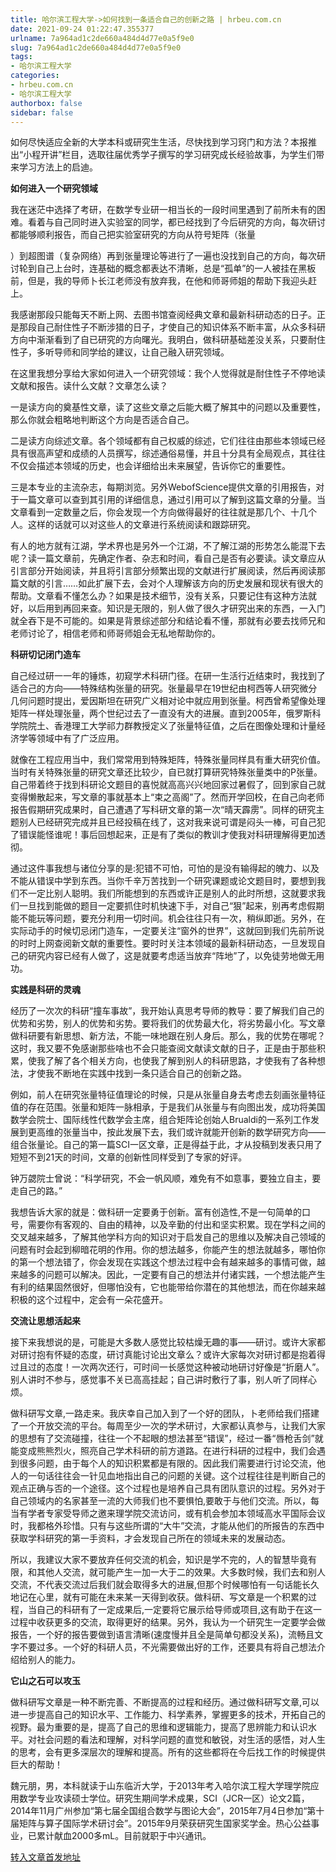```yaml
---
title: 哈尔滨工程大学->如何找到一条适合自己的创新之路 | hrbeu.com.cn
date: 2021-09-24 01:22:47.355377
urlname: 7a964ad1c2de660a484d4d77e0a5f9e0
slug: 7a964ad1c2de660a484d4d77e0a5f9e0
tags: 
- 哈尔滨工程大学
categories:
- hrbeu.com.cn
- 哈尔滨工程大学
authorbox: false
sidebar: false
---
```

如何尽快适应全新的大学本科或研究生生活，尽快找到学习窍门和方法？本报推出“小程开讲”栏目，选取往届优秀学子撰写的学习研究成长经验故事，为学生们带来学习方法上的启迪。

**如何进入一个研究领域**

我在迷茫中选择了考研，在数学专业研一相当长的一段时间里遇到了前所未有的困难。看着与自己同时进入实验室的同学，都已经找到了今后研究的方向，每次研讨都能够顺利报告，而自己把实验室研究的方向从符号矩阵（张量
<!--more-->
）到超图谱（复杂网络）再到张量理论等进行了一遍也没找到自己的方向，每次研讨轮到自己上台时，连基础的概念都表达不清晰，总是“孤单”的一人被挂在黑板前，但是，我的导师卜长江老师没有放弃我，在他和师哥师姐的帮助下我迎头赶上。

我感谢那段只能每天不断上网、去图书馆查阅经典文章和最新科研动态的日子。正是那段自己耐住性子不断涉猎的日子，才使自己的知识体系不断丰富，从众多科研方向中渐渐看到了自已研究的方向曙光。我明白，做科研基础差没关系，只要耐住性子，多听导师和同学给的建议，让自己融入研究领域。

在这里我想分享给大家如何进入一个研究领域：我个人觉得就是耐住性子不停地读文献和报告。读什么文献？文章怎么读？

一是读方向的奠基性文章，读了这些文章之后能大概了解其中的问题以及重要性，那么你就会粗略地判断这个方向是否适合自己。

二是读方向综述文章。各个领域都有自己权威的综述，它们往往由那些本领域已经具有很高声望和成绩的人员撰写，综述通俗易懂，并且十分具有全局观点，其往往不仅会描述本领域的历史，也会详细给出未来展望，告诉你它的重要性。

三是本专业的主流杂志，每期浏览。另外WebofScience提供文章的引用报告，对于一篇文章可以查到其引用的详细信息，通过引用可以了解到这篇文章的分量。当文章看到一定数量之后，你会发现一个方向做得最好的往往就是那几个、十几个人。这样的话就可以对这些人的文章进行系统阅读和跟踪研究。

有人的地方就有江湖，学术界也是另外一个江湖，不了解江湖的形势怎么能混下去呢？读一篇文章前，先确定作者、杂志和时间，看自己是否有必要读。读文章应从引言部分开始阅读，并且将引言部分频繁出现的文献进行扩展阅读，然后再阅读那篇文献的引言……如此扩展下去，会对个人理解该方向的历史发展和现状有很大的帮助。文章看不懂怎么办？如果是技术细节，没有关系，只要记住有这种方法就好，以后用到再回来查。知识是无限的，别人做了很久才研究出来的东西，一入门就全吞下是不可能的。如果是背景综述部分和结论看不懂，那就有必要去找师兄和老师讨论了，相信老师和师哥师姐会无私地帮助你的。

**科研切记闭门造车**

自己经过研一一年的锤炼，初窥学术科研门径。在研一生活行近结束时，我找到了适合己的方向——特殊结构张量的研究。张量最早在19世纪由柯西等人研究微分几何问题时提出，爱因斯坦在研究广义相对论中就应用到张量。柯西曾希望像处理矩阵一样处理张量，两个世纪过去了一直没有大的进展。直到2005年，俄罗斯科学院院土、香港理工大学祁力群教授定义了张量特征值，之后在图像处理和计量经济学等领域中有了广泛应用。

就像在工程应用当中，我们常常用到特殊矩阵，特殊张量同样具有重大研究价值。当时有关特殊张量的研究文章还比较少，自已就打算研究特殊张量类中的P张量。自己带着终于找到科研论文题目的喜悦就高高兴兴地回家过暑假了，回到家自己就变得懒散起来，写文章的事就基本上“束之高阁”了。然而开学回校，在自己向老师报告假期研究成果时，自己遭遇了写科研文章的第一次“晴天霹雳”。同样的研究主题别人已经研究完成并且已经投稿在线了，这对我来说可谓是闷头一棒，可自己犯了错误能怪谁呢！事后回想起来，正是有了类似的教训才使我对科研理解得更加透彻。

通过这件事我想与诸位分享的是:犯错不可怕，可怕的是没有输得起的魄力、以及不能从错误中学到东西。当你千辛万苦找到一个研究课题或论文题目时，要想到我们不一定比别人聪明。我们所能想到的东西或许正是别人的此时所想，这就要求我们一旦找到能做的题目一定要抓住时机快速下手，对自己“狠”起来，别再考虑假期能不能玩等问题，要充分利用一切时间。机会往往只有一次，稍纵即逝。另外，在实际动手的时候切忌闭门造车，一定要关注“窗外的世界”，这就回到我们先前所说的时时上网查阅新文献的重要性。要时时关注本领域的最新科研动态，一旦发现自己的研究内容已经有人做了，这是就要考虑适当放弃“阵地”了，以免徒劳地做无用功。

**实践是科研的灵魂**

经历了一次次的科研“撞车事故”，我开始认真思考导师的教导：要了解我们自己的优势和劣势，别人的优势和劣势。要将我们的优势最大化，将劣势最小化。写文章做科研要有新思想、新方法，不能一味地跟在别人身后。那么，我的优势在哪呢？这时，我又要不免感谢那些啥也不会只能查阅文献读文献的日子，正是由于那些积累，使我了解了各个相关方向，也使我了解到别人的科研思路，才使我有了各种想法，才使我不断地在实践中找到一条只适合自己的创新之路。

例如，前人在研究张量特征值理论的时候，只是从张量自身去考虑去刻画张量特征值的存在范围。张量和矩阵一脉相承，于是我们从张量与有向图出发，成功将美国数学会院士、国际线性代数学会主席，组合矩阵论创始人Brualdi的一系列工作发展到更高维的张量当中，按此发展下去，我们或许就能开创新的数学研究方向——组合张量论。自己的第一篇SCI一区文章，正是得益于此，才从投稿到发表只用了短短不到21天的时间，文章的创新性同样受到了专家的好评。

钟万勰院士曾说：“科学研究，不会一帆风顺，难免有不如意事，要独立自主，要走自己的路。”

我想告诉大家的就是：做科研一定要勇于创新。富有创造性,不是一句简单的口号，需要你有客观的、自由的精神，以及辛勤的付出和坚实积累。现在学科之间的交叉越来越多，了解其他学科方向的知识对于启发自己的思维以及解决自己领域的问题有时会起到柳暗花明的作用。你的想法越多，你能产生的想法就越多，哪怕你的第一个想法错了，你会发现在实践这个想法过程中会有越来越多的事情可做，越来越多的问题可以解决。因此，一定要有自己的想法并付诸实践，一个想法能产生有利的结果固然很好，但哪怕没有，它也能带给你潜在的其他想法，而在你越来越积极的这个过程中，定会有一朵花盛开。

**交流让思想活起来**

接下来我想说的是，可能是大多数人感觉比较枯燥无趣的事——研讨。或许大家都对研讨抱有怀疑的态度，研讨真能讨论出文章么？或许大家每次对研讨都是抱着得过且过的态度！一次两次还行，可时间一长感觉这种被动地研讨好像是“折磨人”。别人讲时不参与，感觉事不关已高高挂起；自己讲时敷行了事，别人听了同样心烦。

做科研写文章,一路走来。我庆幸自己加入到了一个好的团队，卜老师给我们搭建了一个开放交流的平台。每周至少一次的学术研讨，大家都认真参与，让我们大家的思想有了交流碰撞，往往一个不起眼的想法甚至“错误”，经过一番“唇枪舌剑”就能变成熊熊烈火，照亮自己学术科研的前方道路。在进行科研的过程中，我们会遇到很多问题，由于每个人的知识积累都是有限的。因此我们需要进行讨论交流，他人的一句话往往会一针见血地指出自己的问题的关键。这个过程往往是判断自己的观点正确与否的一个途径。这个过程也是培养自己具有团队意识的过程。另外对于自己领域内的名家甚至一流的大师我们也不要惧怕,要敢于与他们交流。所以，每当有学者专家受导师之邀来理学院交流访问，或有机会参加本领域高水平国际会议时，我都格外珍惜。只有与这些所谓的“大牛”交流，才能从他们的所报告的东西中获取学科研究的第一手资料，才会发现自己所在的领域未来的发展动态。

所以，我建议大家不要放弃任何交流的机会，知识是学不完的，人的智慧毕竟有限，和其他人交流，就可能产生一加一大于二的效果。大多数时候，我们去和别人交流，不代表交流过后我们就会取得多大的进展,但那个时候哪怕有一句话能长久地记在心里，就有可能在未来某一天得到收获。做科研、写文章是一个积累的过程，当自己的科研有了一定成果后,一定要将它展示给导师或项目,这有助于在这一过程中收获更多的交流，取得更好的结果。另外，我认为一个研究生一定要学会做报告，一个好的报告要做到语言清晰(速度慢并且全是简单句都没关系)，流畅且文字不要过多。一个好的科研人员，不光需要做出好的工作，还要具有将自己想法介绍给别人的能力。

**它山之石可以攻玉**

做科研写文章是一种不断完善、不断提高的过程和经历。通过做科研写文章,可以进一步提高自己的知识水平、工作能力、科学素养，掌握更多的技术，开拓自己的视野。最为重要的是，提高了自己的思维和逻辑能力，提高了思辨能力和认识水平。对社会问题的看法和理解，对科学问题的直觉和敏锐，对生活的感悟，对人生的思考，会有更多深层次的理解和提高。所有的这些都将在今后找工作的时候提供巨大的帮助！

魏元朋，男，本科就读于山东临沂大学，于2013年考入哈尔滨工程大学理学院应用数学专业攻读硕士学位。研究生期间学术成果，SCI（JCR一区）论文2篇，2014年11月广州参加“第七届全国组合数学与图论大会”，2015年7月4日参加“第十届矩阵与算子国际学术研讨会”。2015年9月荣获研究生国家奖学金。热心公益事业，已累计献血2000多mL。目前就职于中兴通讯。



[转入文章首发地址](http://gongxue.cn/info/1015/67907.htm)